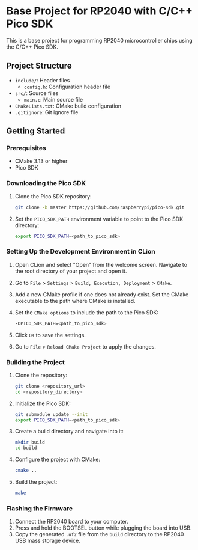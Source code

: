 # Base Project for RP2040 with C/C++ Pico SDK

This is a base project for programming RP2040 microcontroller chips using the C/C++ Pico SDK.

## Project Structure

- `include/`: Header files
  - `config.h`: Configuration header file
- `src/`: Source files
  - `main.c`: Main source file
- `CMakeLists.txt`: CMake build configuration
- `.gitignore`: Git ignore file

## Getting Started

### Prerequisites

- CMake 3.13 or higher
- Pico SDK

### Downloading the Pico SDK

1. Clone the Pico SDK repository:
   ```sh
   git clone -b master https://github.com/raspberrypi/pico-sdk.git
   ```

2. Set the `PICO_SDK_PATH` environment variable to point to the Pico SDK directory:
   ```sh
   export PICO_SDK_PATH=<path_to_pico_sdk>
   ```

### Setting Up the Development Environment in CLion

1. Open CLion and select "Open" from the welcome screen. Navigate to the root directory of your project and open it.

2. Go to `File` > `Settings` > `Build, Execution, Deployment` > `CMake`.

3. Add a new CMake profile if one does not already exist. Set the CMake executable to the path where CMake is installed.

4. Set the `CMake options` to include the path to the Pico SDK:
   ```sh
   -DPICO_SDK_PATH=<path_to_pico_sdk>
   ```

5. Click `OK` to save the settings.

6. Go to `File` > `Reload CMake Project` to apply the changes.

### Building the Project

1. Clone the repository:
   ```sh
   git clone <repository_url>
   cd <repository_directory>
   ```

2. Initialize the Pico SDK:
   ```sh
   git submodule update --init
   export PICO_SDK_PATH=<path_to_pico_sdk>
   ```

3. Create a build directory and navigate into it:
   ```sh
   mkdir build
   cd build
   ```

4. Configure the project with CMake:
   ```sh
   cmake ..
   ```

5. Build the project:
   ```sh
   make
   ```

### Flashing the Firmware

1. Connect the RP2040 board to your computer.
2. Press and hold the BOOTSEL button while plugging the board into USB.
3. Copy the generated `.uf2` file from the `build` directory to the RP2040 USB mass storage device.